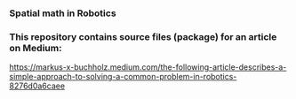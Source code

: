 ### Spatial math in Robotics

### This repository contains source files (package) for an article on Medium:

https://markus-x-buchholz.medium.com/the-following-article-describes-a-simple-approach-to-solving-a-common-problem-in-robotics-8276d0a6caee
